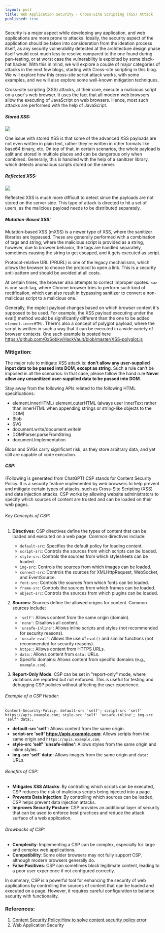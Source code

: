 ```yaml
---
layout: post
title: Web Application Security - Cross-Site Scripting (XSS) Attack
published: true
---
```


Security is a major aspect while developing any application, and web applications are more prone to attacks. Ideally, the security aspect of the application should be taken into consideration from the ideation process itself, as any security vulnerability detected at the architecture design phase itself would cost much less to resolve compared to the one found during pen-testing, or at worst case the vulnerability is exploited by some black-hat hacker. With this in mind, we will explore a couple of major categories of attacks in the next few blogs, starting with Cross-site scripting in this blog. We will explore how this cross-site script attack works, with some examples, and we will also explore some well-known mitigation techniques.

Cross-site scripting (XSS) attacks, at their core, execute a malicious script on a user's web browser. It uses the fact that all modern web browsers allow the executing of JavaScript on web browsers. Hence, most such attacks are performed with the help of JavaScript.


##### Stored XSS:
![](../images/web-security/stored_xss.png)

One issue with stored XSS is that some of the advanced XSS payloads are not even written in plain text, rather they're written in other formats like base64 binary, etc. On top of that, in certain scenarios, the whole payload is split and stored in multiple places and can be dangerous only when combined. Generally, this is handled with the help of a sanitizer library, which detects anomalous scripts stored on the server.

##### Reflected XSS:
![](../images/web-security/reflected_xss.png)

Reflected XSS is much more difficult to detect since the payloads are not stored on the server side. This type of attack is directed to hit a set of users, as the malicious payload needs to be distributed separately.

##### Mutation-Based XSS:
Mutation-based XSS (mXSS) is a newer type of XSS, where the sanitizer libraries are bypassed. These are generally performed with a combination of tags and string, where the malicious script is provided as a string, however, due to browser behavior, the tags are handled separately, sometimes causing the string to get escaped, and it gets executed as script.


Protocol-relative URL (PRURL) is one of the legacy mechanisms, which allows the browser to choose the protocol to open a link. This is a security anti-pattern and should be avoided at all costs.

At certain times, the browser also attempts to correct improper quotes. ```<a>``` is one such tag, where Chrome browser tries to perform such kind of rectification, which can also result in bypassing sanitizer to convert a non-malicious script to a malicious one.`

Generally, the exploit payload changes based on which browser context it's supposed to be used. For example, the XSS payload executing under the eval() method would be significantly different than the one to be added ``` element.innerHTML```. There's also a concept of polyglot payload, where the script is written in such a way that it can be executed in a wide variety of browser contexts. One such example is posted here https://github.com/0xSobky/HackVault/blob/master/XSS-polyglot.js


### Mitigation:

The major rule to mitigate XSS attack is: **don't allow any user-supplied input data to be passed into DOM, except as string**. Such a rule can't be imposed in all the scenarios. In that case, please follow the hand rule **Never allow any unsanitized user-supplied data to be passed into DOM**.

Stay away from the following APIs related to the following HTML specifications:
- element.innerHTML/ element.outerHTML (always user innerText rather than innerHTML when appending strings or string-like objects to the DOM)
- Blob
- SVG
- document.write/document.writeIn
- DOMParser.parseFromString
- document.Implementation

Blobs and SVGs carry significant risk, as they store arbitrary data, and yet still are capable of code execution.

##### CSP:
(Following is generated from ChatGPT)
CSP stands for Content Security Policy. It is a security feature implemented by web browsers to help prevent and mitigate certain types of attacks, such as Cross-Site Scripting (XSS) and data injection attacks. CSP works by allowing website administrators to specify which sources of content are trusted and can be loaded on their web pages.

###### Key Concepts of CSP:

1. **Directives**: CSP directives define the types of content that can be loaded and executed on a web page. Common directives include:
   - `default-src`: Specifies the default policy for loading content.
   - `script-src`: Controls the sources from which scripts can be loaded.
   - `style-src`: Controls the sources from which stylesheets can be loaded.
   - `img-src`: Controls the sources from which images can be loaded.
   - `connect-src`: Controls the sources for XMLHttpRequest, WebSocket, and EventSource.
   - `font-src`: Controls the sources from which fonts can be loaded.
   - `frame-src`: Controls the sources from which frames can be loaded.
   - `object-src`: Controls the sources from which plugins can be loaded.

2. **Sources**: Sources define the allowed origins for content. Common sources include:
   - `'self'`: Allows content from the same origin (domain).
   - `'none'`: Disallows all content.
   - `'unsafe-inline'`: Allows inline scripts and styles (not recommended for security reasons).
   - `'unsafe-eval'`: Allows the use of `eval()` and similar functions (not recommended for security reasons).
   - `https:`: Allows content from HTTPS URLs.
   - `data:`: Allows content from `data:` URLs.
   - Specific domains: Allows content from specific domains (e.g., `example.com`).

3. **Report-Only Mode**: CSP can be set in "report-only" mode, where violations are reported but not enforced. This is useful for testing and debugging CSP policies without affecting the user experience.

###### Example of a CSP Header:

```http
Content-Security-Policy: default-src 'self'; script-src 'self' https://apis.example.com; style-src 'self' 'unsafe-inline'; img-src 'self' data:;
```

- **default-src 'self'**: Allows content from the same origin.
- **script-src 'self' https://apis.example.com**: Allows scripts from the same origin and `https://apis.example.com`.
- **style-src 'self' 'unsafe-inline'**: Allows styles from the same origin and inline styles.
- **img-src 'self' data:**: Allows images from the same origin and `data:` URLs.

###### Benefits of CSP:

- **Mitigates XSS Attacks**: By controlling which scripts can be executed, CSP reduces the risk of malicious scripts being injected into a page.
- **Prevents Data Injection**: By controlling which sources can be loaded, CSP helps prevent data injection attacks.
- **Improves Security Posture**: CSP provides an additional layer of security that can be used to enforce best practices and reduce the attack surface of a web application.

###### Drawbacks of CSP:

- **Complexity**: Implementing a CSP can be complex, especially for large and complex web applications.
- **Compatibility**: Some older browsers may not fully support CSP, although modern browsers generally do.
- **False Positives**: CSP can sometimes block legitimate content, leading to a poor user experience if not configured correctly.

In summary, CSP is a powerful tool for enhancing the security of web applications by controlling the sources of content that can be loaded and executed on a page. However, it requires careful configuration to balance security with functionality.


### References:
1. [Content Security Policy:How to solve content security policy error](https://www.youtube.com/watch?v=hUDUqyy0jPM)
2. Web Application Security